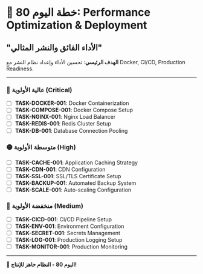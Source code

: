 # 🚀 خطة اليوم 80: Performance Optimization & Deployment
## "الأداء الفائق والنشر المثالي"

**الهدف الرئيسي**: تحسين الأداء وإعداد نظام النشر مع Docker, CI/CD, Production Readiness.

---

### 🔴 عالية الأولوية (Critical)
- [ ] **TASK-DOCKER-001**: Docker Containerization
- [ ] **TASK-COMPOSE-001**: Docker Compose Setup
- [ ] **TASK-NGINX-001**: Nginx Load Balancer
- [ ] **TASK-REDIS-001**: Redis Cluster Setup
- [ ] **TASK-DB-001**: Database Connection Pooling

### 🟡 متوسطة الأولوية (High)
- [ ] **TASK-CACHE-001**: Application Caching Strategy
- [ ] **TASK-CDN-001**: CDN Configuration
- [ ] **TASK-SSL-001**: SSL/TLS Certificate Setup
- [ ] **TASK-BACKUP-001**: Automated Backup System
- [ ] **TASK-SCALE-001**: Auto-scaling Configuration

### 🔵 منخفضة الأولوية (Medium)
- [ ] **TASK-CICD-001**: CI/CD Pipeline Setup
- [ ] **TASK-ENV-001**: Environment Configuration
- [ ] **TASK-SECRET-001**: Secrets Management
- [ ] **TASK-LOG-001**: Production Logging Setup
- [ ] **TASK-MONITOR-001**: Production Monitoring

---

**🚀 اليوم 80 - النظام جاهز للإنتاج!**